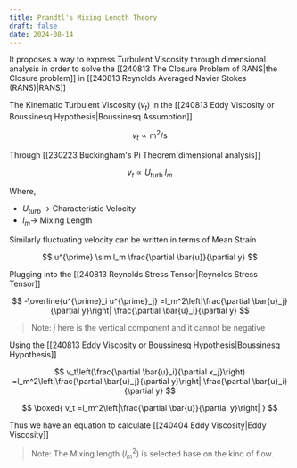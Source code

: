 ```yaml
---
title: Prandtl's Mixing Length Theory
draft: false
date: 2024-08-14
---
```


It proposes a way to express Turbulent Viscosity through dimensional analysis in order to solve the [[240813 The Closure Problem of RANS|the Closure problem]] in [[240813 Reynolds Averaged Navier Stokes (RANS)|RANS]]

The Kinematic Turbulent Viscosity ($v_t$) in the [[240813 Eddy Viscosity or Boussinesq Hypothesis|Boussinesq Assumption]]

$$
v_t \propto \mathrm{m}^2 / \mathrm{s}
$$

Through [[230223 Buckingham's Pi Theorem|dimensional analysis]] 

$$
v_t \propto U_{\text {turb }} l_m
$$

Where,
- $U_{\text {turb }}\rightarrow$ Characteristic Velocity
- $l_m\rightarrow$ Mixing Length

Similarly fluctuating velocity can be written in terms of Mean Strain

$$
u^{\prime} \sim l_m \frac{\partial \bar{u}}{\partial y}
$$


Plugging into the [[240813 Reynolds Stress Tensor|Reynolds Stress Tensor]] 

$$
-\overline{u^{\prime}_i u^{\prime}_j}  =l_m^2\left|\frac{\partial \bar{u}_j}{\partial y}\right| \frac{\partial \bar{u}_i}{\partial y}
$$


> Note: $j$ here is the vertical component and it cannot be negative 

Using the [[240813 Eddy Viscosity or Boussinesq Hypothesis|Boussinesq Hypothesis]]

$$
v_t\left(\frac{\partial \bar{u}_i}{\partial x_j}\right)  =l_m^2\left|\frac{\partial \bar{u}_j}{\partial y}\right| \frac{\partial \bar{u}_i}{\partial y}
$$


$$
\boxed{
v_t  =l_m^2\left|\frac{\partial \bar{u}}{\partial y}\right|
}
$$

Thus we have an equation to calculate [[240404 Eddy Viscosity|Eddy Viscosity]]

> Note: The Mixing length ($l^2_m$) is selected base on the kind of flow.  
